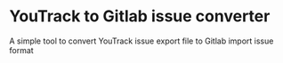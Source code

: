 # YouTrack to Gitlab issue converter
A simple tool to convert YouTrack issue export file to Gitlab import issue format
